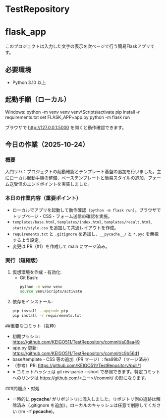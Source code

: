 # TestRepository

# flask_app

このプロジェクトは入力した文字の表示を次ページで行う簡易Flaskアプリです。

## 必要環境
- Python 3.10 以上

## 起動手順（ローカル）
Windows:
python -m venv venv
venv\Scripts\activate
pip install -r requirements.txt
set FLASK_APP=app.py
python -m flask run

ブラウザで http://127.0.0.1:5000 を開くと動作確認できます。

## 今日の作業（2025-10-24）

### 概要
入門リハ：プロジェクトの起動確認とテンプレート基盤の追加を行いました。主にローカル起動手順の整備、ベーステンプレートと簡易スタイルの追加、フォーム送受信のエンドポイントを実装しました。

### 本日の作業内容（重要ポイント）
- ローカルでアプリを起動して動作確認（`python -m flask run`）。ブラウザでトップページ・CSS・フォーム送信の確認を実施。
- `templates/base.html`, `templates/index.html`, `templates/result.html`, `static/style.css` を追加して共通レイアウトを作成。
- `requirements.txt` と `.gitignore` を追加し、`__pycache__/` と `*.pyc` を無視するよう設定。
- 変更は PR（#1）を作成して main にマージ済み。

### 実行（短縮版）
1. 仮想環境を作成・有効化:
   - Git Bash:
     ```bash
     python -m venv venv
     source venv/Scripts/activate
     ```
2. 依存をインストール:
   ```bash
   pip install --upgrade pip
   pip install -r requirements.txt

##重要なコミット（抜粋）
- 初期プッシュ: https://github.com/KEIGO511/TestRepository/commit/a08aa49
- app.py 更新: https://github.com/KEIGO511/TestRepository/commit/c9b56d1
- base/template・CSS 等の追加（PR マージ）: fea99b7（マージ済み）
- （参考）PR: https://github.com/KEIGO511/TestRepository/pull/1
- ※ コミットハッシュは git rev-parse --short <hash> で参照できます。特定コミットへのリンクは https://github.com/<ユー>/<repo>/commit/<hash> の形になります。

###問題点・対処
- 一時的に __pycache__/ がリポジトリに混入しました。リポジトリ側の追跡は解除済み（.gitignore を追加）。ローカルのキャッシュは任意で削除してください (rm -rf __pycache__)。
   
